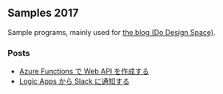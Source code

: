 ## Samples 2017
Sample programs, mainly used for [the blog (Do Design Space)](https://sakapon.wordpress.com/).

### Posts
- [Azure Functions で Web API を作成する](https://sakapon.wordpress.com/2017/05/04/azure-functions-api/)
- [Logic Apps から Slack に通知する](https://sakapon.wordpress.com/2017/05/07/logic-apps-slack/)
